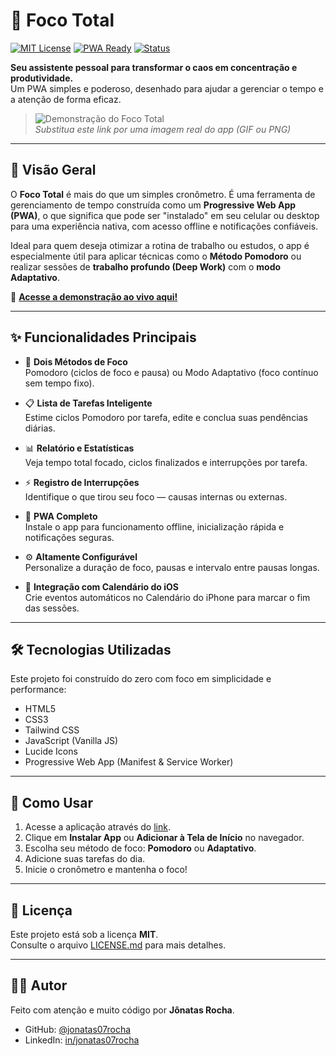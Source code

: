 # 🚀 Foco Total

[![MIT License](https://img.shields.io/badge/license-MIT-blue.svg)](LICENSE.md)
[![PWA Ready](https://img.shields.io/badge/PWA-ready-green.svg)](https://web.dev/progressive-web-apps/)
[![Status](https://img.shields.io/badge/status-em%20desenvolvimento-orange)](#)

**Seu assistente pessoal para transformar o caos em concentração e produtividade.**  
Um PWA simples e poderoso, desenhado para ajudar a gerenciar o tempo e a atenção de forma eficaz.

> ![Demonstração do Foco Total](https://user-images.githubusercontent.com/SEU_USUARIO/DEMO.gif)  
> *Substitua este link por uma imagem real do app (GIF ou PNG)*

---

## 🎯 Visão Geral

O **Foco Total** é mais do que um simples cronômetro. É uma ferramenta de gerenciamento de tempo construída como um **Progressive Web App (PWA)**, o que significa que pode ser "instalado" em seu celular ou desktop para uma experiência nativa, com acesso offline e notificações confiáveis.

Ideal para quem deseja otimizar a rotina de trabalho ou estudos, o app é especialmente útil para aplicar técnicas como o **Método Pomodoro** ou realizar sessões de **trabalho profundo (Deep Work)** com o **modo Adaptativo**.

🔗 **[Acesse a demonstração ao vivo aqui!](#)**

---

## ✨ Funcionalidades Principais

- 🧠 **Dois Métodos de Foco**  
  Pomodoro (ciclos de foco e pausa) ou Modo Adaptativo (foco contínuo sem tempo fixo).

- 📋 **Lista de Tarefas Inteligente**  
  Estime ciclos Pomodoro por tarefa, edite e conclua suas pendências diárias.

- 📊 **Relatório e Estatísticas**  
  Veja tempo total focado, ciclos finalizados e interrupções por tarefa.

- ⚡ **Registro de Interrupções**  
  Identifique o que tirou seu foco — causas internas ou externas.

- 📱 **PWA Completo**  
  Instale o app para funcionamento offline, inicialização rápida e notificações seguras.

- ⚙️ **Altamente Configurável**  
  Personalize a duração de foco, pausas e intervalo entre pausas longas.

- 🔔 **Integração com Calendário do iOS**  
  Crie eventos automáticos no Calendário do iPhone para marcar o fim das sessões.

---

## 🛠️ Tecnologias Utilizadas

Este projeto foi construído do zero com foco em simplicidade e performance:

- HTML5  
- CSS3  
- Tailwind CSS  
- JavaScript (Vanilla JS)  
- Lucide Icons  
- Progressive Web App (Manifest & Service Worker)

---

## 🚀 Como Usar

1. Acesse a aplicação através do [link](#).
2. Clique em **Instalar App** ou **Adicionar à Tela de Início** no navegador.
3. Escolha seu método de foco: **Pomodoro** ou **Adaptativo**.
4. Adicione suas tarefas do dia.
5. Inicie o cronômetro e mantenha o foco!

---

## 📄 Licença

Este projeto está sob a licença **MIT**.  
Consulte o arquivo [LICENSE.md](LICENSE.md) para mais detalhes.

---

## 👨‍💻 Autor

Feito com atenção e muito código por **Jônatas Rocha**.

- GitHub: [@jonatas07rocha](https://github.com/jonatas07rocha)  
- LinkedIn: [in/jonatas07rocha](https://www.linkedin.com/in/jonatas07rocha)